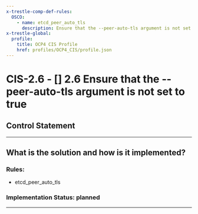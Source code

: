 ```yaml
---
x-trestle-comp-def-rules:
  OSCO:
    - name: etcd_peer_auto_tls
      description: Ensure that the --peer-auto-tls argument is not set to true
x-trestle-global:
  profile:
    title: OCP4 CIS Profile
    href: profiles/OCP4_CIS/profile.json
---
```


# CIS-2.6 - \[\] 2.6 Ensure that the --peer-auto-tls argument is not set to true

## Control Statement

______________________________________________________________________

## What is the solution and how is it implemented?

<!-- For implementation status enter one of: implemented, partial, planned, alternative, not-applicable -->

<!-- Note that the list of rules under ### Rules: is read-only and changes will not be captured after assembly to JSON -->

<!-- Add control implementation description here for control: CIS-2.6 -->

### Rules:

  - etcd_peer_auto_tls

### Implementation Status: planned

______________________________________________________________________
